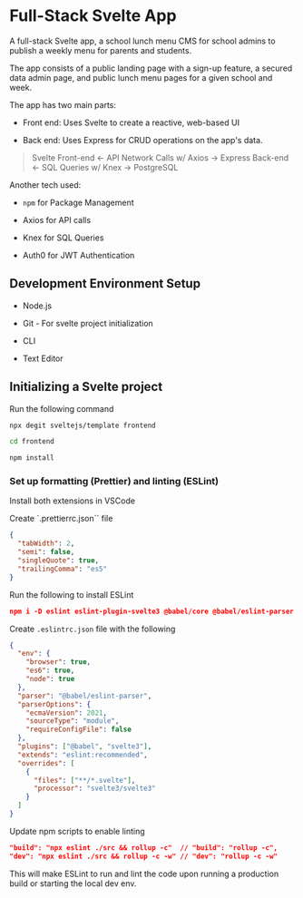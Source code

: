 # Full-Stack Svelte App

A full-stack Svelte app, a school lunch menu CMS for school admins to publish a weekly menu for parents and students.

The app consists of a public landing page with a sign-up feature, a secured data admin page, and public lunch menu pages for a given school and week.

The app has two main parts:

- Front end: Uses Svelte to create a reactive, web-based UI

- Back end: Uses Express for CRUD operations on the app's data.

> Svelte Front-end ← API Network Calls w/ Axios → Express Back-end ← SQL Queries w/ Knex → PostgreSQL

Another tech used:

- `npm` for Package Management

- Axios for API calls

- Knex for SQL Queries

- Auth0 for JWT Authentication

## Development Environment Setup

- Node.js

- Git - For svelte project initialization

- CLI

- Text Editor

## Initializing a Svelte project

Run the following command

```bash
npx degit sveltejs/template frontend

cd frontend

npm install
```

### Set up formatting (Prettier) and linting (ESLint)

Install both extensions in VSCode

Create `.prettierrc.json`` file

```json
{
  "tabWidth": 2,
  "semi": false,
  "singleQuote": true,
  "trailingComma": "es5"
}
```

Run the following to install ESLint

```json
npm i -D eslint eslint-plugin-svelte3 @babel/core @babel/eslint-parser
```

Create `.eslintrc.json` file with the following

```json
{
  "env": {
    "browser": true,
    "es6": true,
    "node": true
  },
  "parser": "@babel/eslint-parser",
  "parserOptions": {
    "ecmaVersion": 2021,
    "sourceType": "module",
    "requireConfigFile": false
  },
  "plugins": ["@babel", "svelte3"],
  "extends": "eslint:recommended",
  "overrides": [
    {
      "files": ["**/*.svelte"],
      "processor": "svelte3/svelte3"
    }
  ]
}
```

Update npm scripts to enable linting

```json
"build": "npx eslint ./src && rollup -c"  // "build": "rollup -c",
"dev": "npx eslint ./src && rollup -c -w" // "dev": "rollup -c -w"
```

This will make ESLint to run and lint the code upon running a production build or starting the local dev env.
